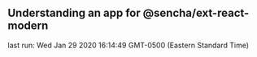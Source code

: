 ## Understanding an app for @sencha/ext-react-modern

last run: Wed Jan 29 2020 16:14:49 GMT-0500 (Eastern Standard Time)
